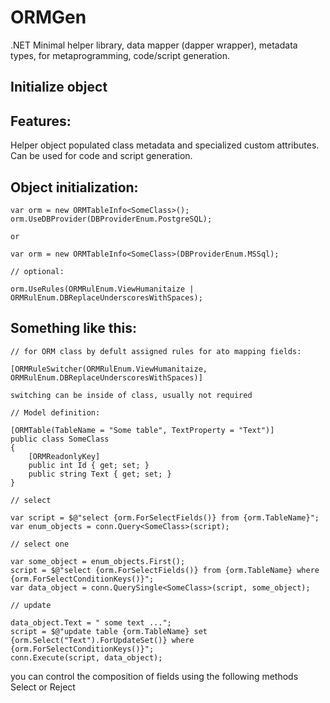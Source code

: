 # ORMGen
 .NET Minimal helper library, data mapper (dapper wrapper), metadata types, for metaprogramming, code/script generation.


 Initialize object
------------------------------------------------------------

Features:
--------
Helper object populated class metadata and specialized custom attributes.
Can be used for code and script generation.

Object initialization:
--------

```
var orm = new ORMTableInfo<SomeClass>();
orm.UseDBProvider(DBProviderEnum.PostgreSQL);

or

var orm = new ORMTableInfo<SomeClass>(DBProviderEnum.MSSql);

// optional:

orm.UseRules(ORMRulEnum.ViewHumanitaize | ORMRulEnum.DBReplaceUnderscoresWithSpaces);

```


Something like this:
--------


```
// for ORM class by defult assigned rules for ato mapping fields:

[ORMRuleSwitcher(ORMRulEnum.ViewHumanitaize, ORMRulEnum.DBReplaceUnderscoresWithSpaces)]

switching can be inside of class, usually not required

// Model definition:

[ORMTable(TableName = "Some table", TextProperty = "Text")]
public class SomeClass
{
    [ORMReadonlyKey]
    public int Id { get; set; }
    public string Text { get; set; }
}

// select

var script = $@"select {orm.ForSelectFields()} from {orm.TableName}";
var enum_objects = conn.Query<SomeClass>(script);

// select one

var some_object = enum_objects.First();
script = $@"select {orm.ForSelectFields()} from {orm.TableName} where {orm.ForSelectConditionKeys()}";
var data_object = conn.QuerySingle<SomeClass>(script, some_object);

// update

data_object.Text = " some text ...";
script = $@"update table {orm.TableName} set {orm.Select("Text").ForUpdateSet()} where {orm.ForSelectConditionKeys()}";
conn.Execute(script, data_object);
```

you can control the composition of fields using the following methods Select or Reject